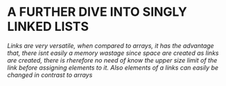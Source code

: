 # **A FURTHER DIVE INTO SINGLY LINKED LISTS**

_Links are very versatile, when compared to arrays, it has the advantage that, there isnt easily a memory wastage since space are created as links are created, there is rherefore no need of know the upper size limit of the link before assigning elements to it. Also elements of a links can easily be changed in contrast to arrays_
